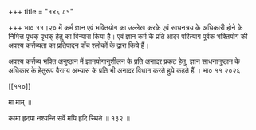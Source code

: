 +++
title = "१४६ ८१"

+++
भा० ११।२० में कर्म ज्ञान एवं भक्तियोग का उल्लेख करके एवं साधनत्रय के अधिकारी होने के निमित्त पृथक् पृथक् हेतु का विन्यास किया है। एवं ज्ञान कर्म के प्रति आदर परित्याग पूर्वक भक्तियोग की अवश्य कर्त्तव्यता का प्रतिपादन पाँच श्लोकों के द्वारा किये हैं। 

अवश्य कर्त्तव्य भक्ति अनुष्ठान में ज्ञानयोगानुशीलन के प्रति अनादर प्रकट हेतु, ज्ञान साधनानुष्ठान के अधिकार के हेतुरूप वैराग्य अभ्यास के प्रति भी अनादर विधान करते हुये कहते हैं । भा० ११ २०२६ 

[[११०]] 

मा माम् ॥ 



कामा हृदया नश्यन्ति सर्वे मयि हृदि स्थिते ॥ १३२ ॥ 
